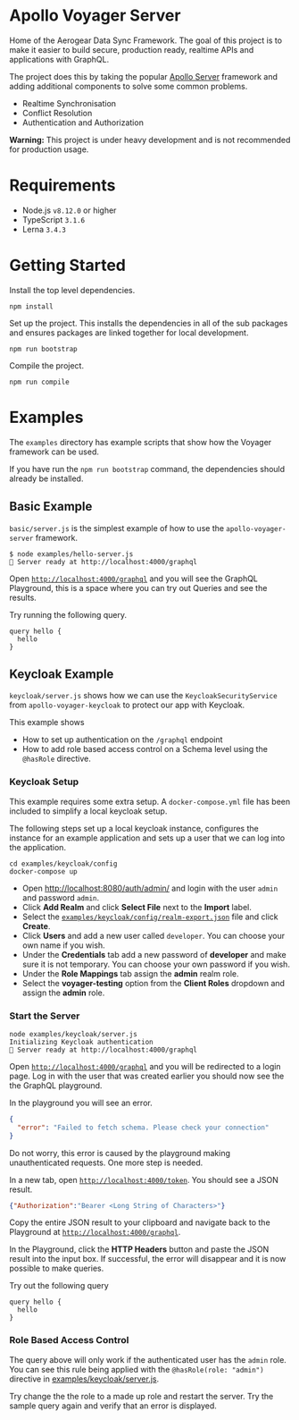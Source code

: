 # Apollo Voyager Server

Home of the Aerogear Data Sync Framework. The goal of this project is to make it easier to build secure, production ready, realtime APIs and applications with GraphQL. 

The project does this by taking the popular [Apollo Server](https://www.apollographql.com/docs/apollo-server/) framework and adding additional components to solve some common problems.

* Realtime Synchronisation
* Conflict Resolution
* Authentication and Authorization

**Warning:** This project is under heavy development and is not recommended for production usage.

# Requirements

* Node.js `v8.12.0` or higher
* TypeScript `3.1.6`
* Lerna `3.4.3`

# Getting Started

Install the top level dependencies.

```
npm install
```

Set up the project. This installs the dependencies in all of the sub packages and ensures packages are linked together for local development.

```
npm run bootstrap
```

Compile the project.

```
npm run compile
```

# Examples

The `examples` directory has example scripts that show how the Voyager framework can be used.

If you have run the `npm run bootstrap` command, the dependencies should already be installed.

## Basic Example

`basic/server.js` is the simplest example of how to use the `apollo-voyager-server` framework.

```
$ node examples/hello-server.js
🚀 Server ready at http://localhost:4000/graphql
```

Open [`http://localhost:4000/graphql`](http://localhost:4000/graphql) and you will see the GraphQL Playground, this is a space where you can try out Queries and see the results.

Try running the following query.

```
query hello {
  hello
}
```

## Keycloak Example

`keycloak/server.js` shows how we can use the `KeycloakSecurityService` from `apollo-voyager-keycloak` to protect our app with Keycloak.

This example shows 

* How to set up authentication on the `/graphql` endpoint
* How to add role based access control on a Schema level using the `@hasRole` directive.

### Keycloak Setup

This example requires some extra setup. A `docker-compose.yml` file has been included to simplify a local keycloak setup.

The following steps set up a local keycloak instance, configures the instance for an example application and sets up a user that we can log into the application.

```
cd examples/keycloak/config
docker-compose up
```

* Open [http://localhost:8080/auth/admin/](http://localhost:8080/auth/admin/) and login with the user `admin` and password `admin`.
* Click **Add Realm** and click **Select File** next to the **Import** label.
* Select the [`examples/keycloak/config/realm-export.json`](examples/keycloak/config/realm-export.json) file and click **Create**.
* Click **Users** and add a new user called `developer`. You can choose your own name if you wish.
* Under the **Credentials** tab add a new password of **developer** and make sure it is not temporary. You can choose your own password if you wish.
* Under the **Role Mappings** tab assign the **admin** realm role.
* Select the **voyager-testing** option from the **Client Roles** dropdown and assign the **admin** role.

### Start the Server

```
node examples/keycloak/server.js
Initializing Keycloak authentication
🚀 Server ready at http://localhost:4000/graphql
```

Open [`http://localhost:4000/graphql`](http://localhost:4000/graphql) and you will be redirected to a login page. Log in with the user that was created earlier you should now see the the GraphQL playground.

In the playground you will see an error.

```json
{
  "error": "Failed to fetch schema. Please check your connection"
}
```

Do not worry, this error is caused by the playground making unauthenticated requests. One more step is needed.

In a new tab, open [`http://localhost:4000/token`](http://localhost:4000/token). You should see a JSON result.

```json
{"Authorization":"Bearer <Long String of Characters>"}
```

Copy the entire JSON result to your clipboard and navigate back to the Playground at [`http://localhost:4000/graphql`](http://localhost:4000/graphql). 

In the Playground, click the **HTTP Headers** button and paste the JSON result into the input box. If successful, the error will disappear and it is now possible to make queries.

Try out the following query

```
query hello {
  hello
}
```

### Role Based Access Control

The query above will only work if the authenticated user has the `admin` role. You can see this rule being applied with the `@hasRole(role: "admin")` directive in [examples/keycloak/server.js](examples/keycloak/server.js#L22).

Try change the the role to a made up role and restart the server. Try the sample query again and verify that an error is displayed.
